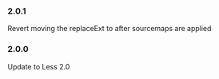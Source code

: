 ### 2.0.1
Revert moving the replaceExt to after sourcemaps are applied

### 2.0.0
Update to Less 2.0

